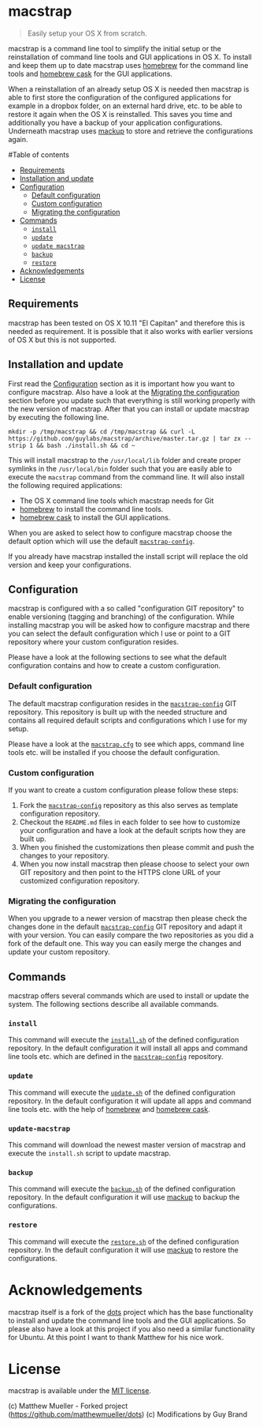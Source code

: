 # macstrap

> Easily setup your OS X from scratch.

macstrap is a command line tool to simplify the initial setup or the reinstallation of command line tools and GUI 
applications in OS X. To install and keep them up to date macstrap uses [homebrew](http://brew.sh) for the command 
line tools and [homebrew cask](http://caskroom.io) for the GUI applications.

When a reinstallation of an already setup OS X is needed then macstrap is able to first store the configuration of the
configured applications for example in a dropbox folder, on an external hard drive, etc. to be able to restore it
again when the OS X is reinstalled. This saves you time and additionally you have a backup of your application configurations.
Underneath macstrap uses [mackup](https://github.com/lra/mackup) to store and retrieve the configurations again.

#Table of contents

- [Requirements](#requirements)
- [Installation and update](#installation-and-update)
- [Configuration](#configuration)
    - [Default configuration](#default-configuration)
    - [Custom configuration](#custom-configuration)
    - [Migrating the configuration](#migrating-the-configuration)
- [Commands](#commands)
    - [`install`](#install)
    - [`update`](#update)
    - [`update macstrap`](#update-macstrap)
    - [`backup`](#backup)
    - [`restore`](#restore)
- [Acknowledgements](#acknowledgements)
- [License](#license)

## Requirements

macstrap has been tested on OS X 10.11 "El Capitan" and therefore this is needed as requirement. It is possible that it
also works with earlier versions of OS X but this is not supported.

## Installation and update

First read the [Configuration](#configuration) section as it is important how you want to configure macstrap. Also have 
a look at the [Migrating the configuration](#migrating-the-configuration) section before you update such that everything
is still working properly with the new version of macstrap. After that you can install or update macstrap by executing the following line.

```shell
mkdir -p /tmp/macstrap && cd /tmp/macstrap && curl -L https://github.com/guylabs/macstrap/archive/master.tar.gz | tar zx --strip 1 && bash ./install.sh && cd ~
```

This will install macstrap to the `/usr/local/lib` folder and create proper symlinks in the `/usr/local/bin` folder such 
that you are easily able to execute the `macstrap` command from the command line. It will also install the following required
applications:

* The OS X command line tools which macstrap needs for Git
* [homebrew](http://brew.sh) to install the command line tools.
* [homebrew cask](http://caskroom.io) to install the GUI applications.

When you are asked to select how to configure macstrap choose the default option which will use the default 
[`macstrap-config`](https://github.com/guylabs/macstrap-config).

If you already have macstrap installed the install script will replace the old version and keep your configurations.

## Configuration

macstrap is configured with a so called "configuration GIT repository" to enable versioning (tagging and branching) of the configuration.
While installing macstrap you will be asked how to configure macstrap and there you can select the default configuration which I use or
point to a GIT repository where your custom configuration resides.

Please have a look at the following sections to see what the default configuration contains and how to create a custom configuration.

### Default configuration

The default macstrap configuration resides in the [`macstrap-config`](https://github.com/guylabs/macstrap-config) GIT repository.
This repository is built up with the needed structure and contains all required default scripts and configurations which I use for my setup.

Please have a look at the [`macstrap.cfg`](https://github.com/guylabs/macstrap-config/blob/master/macstrap.cfg) to see which apps, 
command line tools etc. will be installed if you choose the default configuration.

### Custom configuration

If you want to create a custom configuration please follow these steps:

1. Fork the [`macstrap-config`](https://github.com/guylabs/macstrap-config) repository as this also serves as template configuration repository.
2. Checkout the `README.md` files in each folder to see how to customize your configuration and have a look at the default scripts how they are built up.
3. When you finished the customizations then please commit and push the changes to your repository.
4. When you now install macstrap then please choose to select your own GIT repository and then point to the HTTPS clone URL of your customized configuration repository.

### Migrating the configuration

When you upgrade to a newer version of macstrap then please check the changes done in the default [`macstrap-config`](https://github.com/guylabs/macstrap-config) GIT repository
and adapt it with your version. You can easily compare the two repositories as you did a fork of the default one. This way you can easily merge the changes and update
your custom repository.

## Commands

macstrap offers several commands which are used to install or update the system. The following sections describe all available commands.

### `install`

This command will execute the [`install.sh`](https://github.com/guylabs/macstrap-config/blob/master/commands/install.sh) of the defined configuration repository.
In the default configuration it will install all apps and command line tools etc. which are defined in the [`macstrap-config`](https://github.com/guylabs/macstrap-config) repository.

### `update`

This command will execute the [`update.sh`](https://github.com/guylabs/macstrap-config/blob/master/commands/update.sh) of the defined configuration repository.
In the default configuration it will update all apps and command line tools etc. with the help of [homebrew](http://brew.sh) and [homebrew cask](http://caskroom.io).

### `update-macstrap`

This command will download the newest master version of macstrap and execute the `install.sh` script to update macstrap.

### `backup`

This command will execute the [`backup.sh`](https://github.com/guylabs/macstrap-config/blob/master/commands/backup.sh) of the defined configuration repository.
In the default configuration it will use [mackup](https://github.com/lra/mackup) to backup the configurations.

### `restore`

This command will execute the [`restore.sh`](https://github.com/guylabs/macstrap-config/blob/master/commands/restore.sh) of the defined configuration repository.
In the default configuration it will use [mackup](https://github.com/lra/mackup) to restore the configurations.

# Acknowledgements

macstrap itself is a fork of the [dots](https://github.com/matthewmueller/dots) project which has the base functionality
to install and update the command line tools and the GUI applications. So please also have a look at this project if you
also need a similar functionality for Ubuntu. At this point I want to thank Matthew for his nice work.

# License

macstrap is available under the [MIT license](https://github.com/guylabs/macstrap/blob/master/LICENSE).

(c) Matthew Mueller - Forked project (https://github.com/matthewmueller/dots)
(c) Modifications by Guy Brand
